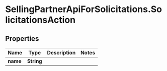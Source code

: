 # SellingPartnerApiForSolicitations.SolicitationsAction

## Properties
Name | Type | Description | Notes
------------ | ------------- | ------------- | -------------
**name** | **String** |  | 


